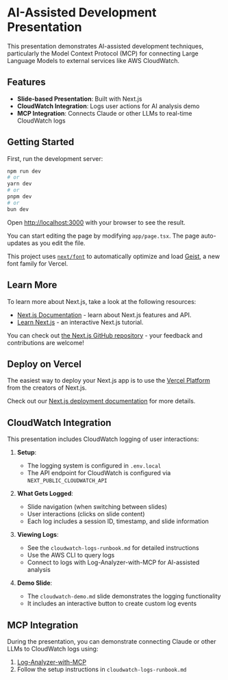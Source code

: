 # AI-Assisted Development Presentation

This presentation demonstrates AI-assisted development techniques, particularly the Model Context Protocol (MCP) for connecting Large Language Models to external services like AWS CloudWatch.

## Features

- **Slide-based Presentation**: Built with Next.js
- **CloudWatch Integration**: Logs user actions for AI analysis demo
- **MCP Integration**: Connects Claude or other LLMs to real-time CloudWatch logs

## Getting Started

First, run the development server:

```bash
npm run dev
# or
yarn dev
# or
pnpm dev
# or
bun dev
```

Open [http://localhost:3000](http://localhost:3000) with your browser to see the result.

You can start editing the page by modifying `app/page.tsx`. The page auto-updates as you edit the file.

This project uses [`next/font`](https://nextjs.org/docs/app/building-your-application/optimizing/fonts) to automatically optimize and load [Geist](https://vercel.com/font), a new font family for Vercel.

## Learn More

To learn more about Next.js, take a look at the following resources:

- [Next.js Documentation](https://nextjs.org/docs) - learn about Next.js features and API.
- [Learn Next.js](https://nextjs.org/learn) - an interactive Next.js tutorial.

You can check out [the Next.js GitHub repository](https://github.com/vercel/next.js) - your feedback and contributions are welcome!

## Deploy on Vercel

The easiest way to deploy your Next.js app is to use the [Vercel Platform](https://vercel.com/new?utm_medium=default-template&filter=next.js&utm_source=create-next-app&utm_campaign=create-next-app-readme) from the creators of Next.js.

Check out our [Next.js deployment documentation](https://nextjs.org/docs/app/building-your-application/deploying) for more details.

## CloudWatch Integration

This presentation includes CloudWatch logging of user interactions:

1. **Setup**:
   - The logging system is configured in `.env.local`
   - The API endpoint for CloudWatch is configured via `NEXT_PUBLIC_CLOUDWATCH_API`

2. **What Gets Logged**:
   - Slide navigation (when switching between slides)
   - User interactions (clicks on slide content)
   - Each log includes a session ID, timestamp, and slide information

3. **Viewing Logs**:
   - See the `cloudwatch-logs-runbook.md` for detailed instructions
   - Use the AWS CLI to query logs
   - Connect to logs with Log-Analyzer-with-MCP for AI-assisted analysis

4. **Demo Slide**:
   - The `cloudwatch-demo.md` slide demonstrates the logging functionality
   - It includes an interactive button to create custom log events

## MCP Integration

During the presentation, you can demonstrate connecting Claude or other LLMs to CloudWatch logs using:

1. [Log-Analyzer-with-MCP](https://github.com/awslabs/Log-Analyzer-with-MCP)
2. Follow the setup instructions in `cloudwatch-logs-runbook.md`
